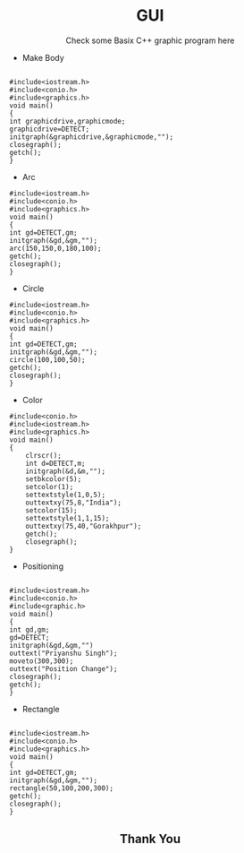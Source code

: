 <h1 align=center><b>GUI</b></h1>

<p align=center>Check some Basix C++ graphic program here</p>

- Make Body
```
  
#include<iostream.h>
#include<conio.h>
#include<graphics.h>
void main()
{
int graphicdrive,graphicmode;
graphicdrive=DETECT;
initgraph(&graphicdrive,&graphicmode,"");
closegraph();
getch();
}
```

- Arc 
```
#include<iostream.h>
#include<conio.h>
#include<graphics.h>
void main()
{
int gd=DETECT,gm;
initgraph(&gd,&gm,"");
arc(150,150,0,180,100);
getch();
closegraph();
}
```
- Circle
```
#include<iostream.h>
#include<conio.h>
#include<graphics.h>
void main()
{
int gd=DETECT,gm;
initgraph(&gd,&gm,"");
circle(100,100,50);
getch();
closegraph();
}
```
- Color
```
#include<conio.h>
#include<iostream.h>
#include<graphics.h>
void main()
{
	clrscr();
	int d=DETECT,m;
	initgraph(&d,&m,"");
	setbkcolor(5);
	setcolor(1);
	settextstyle(1,0,5);
	outtextxy(75,8,"India");
	setcolor(15);
	settextstyle(1,1,15);
	outtextxy(75,40,"Gorakhpur");
	getch();
	closegraph();
}
```
- Positioning
```
  
#include<iostream.h>
#include<conio.h>
#include<graphic.h>
void main()
{
int gd,gm;
gd=DETECT;
initgraph(&gd,&gm,"")
outtext("Priyanshu Singh");
moveto(300,300);
outtext("Position Change");
closegraph();
getch();
}
```
- Rectangle
```
  
#include<iostream.h>
#include<conio.h>
#include<graphics.h>
void main()
{
int gd=DETECT,gm;
initgraph(&gd,&gm,"");
rectangle(50,100,200,300);
getch();
closegraph();
}
```

<h2 align=center><b>Thank You</b></h2>
